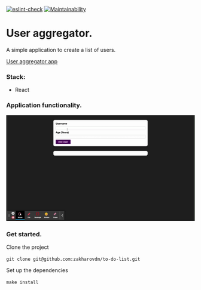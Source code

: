 [![eslint-check](https://github.com/zakharovdm/user_aggregator/actions/workflows/eslint.yml/badge.svg)](https://github.com/zakharovdm/user_aggregator/actions/workflows/eslint.yml)
[![Maintainability](https://api.codeclimate.com/v1/badges/97e7a2511c63a3befa35/maintainability)](https://codeclimate.com/github/zakharovdm/user_aggregator/maintainability)

# User aggregator.

A simple application to create a list of users.

[User aggregator app](https://user-aggregator-pxij.vercel.app)

### Stack:

* React

### Application functionality.

![functionality](./public/User_aggregator.gif)

### Get started.

Clone the project

`git clone git@github.com:zakharovdm/to-do-list.git`

Set up the dependencies

`make install`